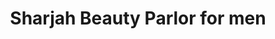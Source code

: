 ---
title: "Sharjah Beauty Parlor for men"
url: /karachi/sharjah-beauty-parlor-for-men/
shop: hairdresser
---